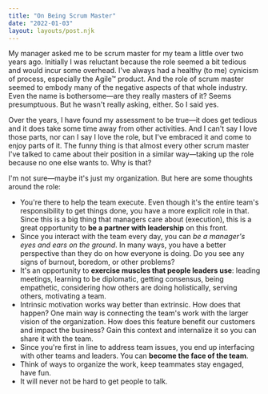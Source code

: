 ```yaml
---
title: "On Being Scrum Master"
date: "2022-01-03"
layout: layouts/post.njk
---
```


My manager asked me to be scrum master for my team a little over two years ago.
Initially I was reluctant because the role seemed a bit tedious and would incur
some overhead. I've always had a healthy (to me) cynicism of process, especially
the Agile™ product. And the role of scrum master seemed to embody many of the
negative aspects of that whole industry. Even the name is bothersome—are they
really masters of it? Seems presumptuous. But he wasn't really asking, either.
So I said yes.

Over the years, I have found my assessment to be true—it does get tedious and it
does take some time away from other activities. And I can't say I love those
parts, nor can I say I love the role, but I've embraced it and come to enjoy
parts of it. The funny thing is that almost every other scrum master I've talked
to came about their position in a similar way—taking up the role because no one
else wants to. Why is that?

I'm not sure—maybe it's just my organization. But here are some thoughts around
the role:

- You're there to help the team execute. Even though it's the entire team's
  responsibility to get things done, you have a more explicit role in that.
  Since this is a big thing that managers care about (execution), this is a
  great opportunity to **be a partner with leadership** on this front.
- Since you interact with the team every day, you can _be a manager's eyes and
  ears on the ground_. In many ways, you have a better perspective than they do
  on how everyone is doing. Do you see any signs of burnout, boredom, or other
  problems?
- It's an opportunity to **exercise muscles that people leaders use**: leading
  meetings, learning to be diplomatic, getting consensus, being empathetic,
  considering how others are doing holistically, serving others, motivating a
  team.
- Intrinsic motivation works way better than extrinsic. How does that happen?
  One main way is connecting the team's work with the larger vision of the
  organization. How does this feature benefit our customers and impact the
  business? Gain this context and internalize it so you can share it with the
  team.
- Since you're first in line to address team issues, you end up interfacing with
  other teams and leaders. You can **become the face of the team**.
- Think of ways to organize the work, keep teammates stay engaged, have fun.
- It will never not be hard to get people to talk.
